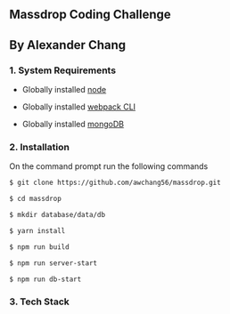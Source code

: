 ## Massdrop Coding Challenge

## By Alexander Chang

### 1. System Requirements

* Globally installed [node](https://nodejs.org/en/)

* Globally installed [webpack CLI](https://webpack.js.org/guides/installation/)

* Globally installed [mongoDB](https://docs.mongodb.com/manual/installation/#tutorials)

### 2. Installation

On the command prompt run the following commands

```sh
$ git clone https://github.com/awchang56/massdrop.git

$ cd massdrop

$ mkdir database/data/db

$ yarn install
```

```sh
$ npm run build

$ npm run server-start

$ npm run db-start
```
### 3. Tech Stack

